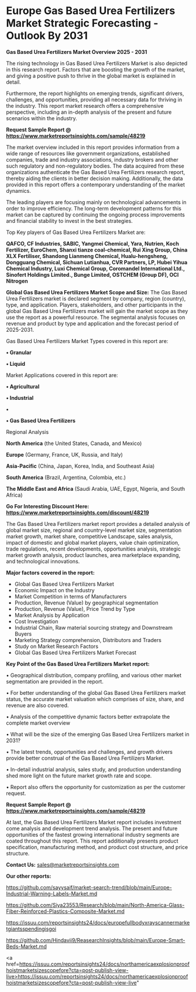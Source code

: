 # Europe Gas Based Urea Fertilizers Market Strategic Forecasting - Outlook By 2031

<Strong> Gas Based Urea Fertilizers Market Overview 2025 - 2031</strong>

The rising technology in Gas Based Urea Fertilizers Market is also depicted in this research report. Factors that are boosting the growth of the market, and giving a positive push to thrive in the global market is explained in detail.

Furthermore, the report highlights on emerging trends, significant drivers, challenges, and opportunities, providing all necessary data for thriving in the industry. This report market research offers a comprehensive perspective, including an in-depth analysis of the present and future scenarios within the industry.

<strong>Request Sample Report @ <a href=https://www.marketreportsinsights.com/sample/48219>https://www.marketreportsinsights.com/sample/48219</a></strong>

The market overview included in this report provides information from a wide range of resources like government organizations, established companies, trade and industry associations, industry brokers and other such regulatory and non-regulatory bodies. The data acquired from these organizations authenticate the Gas Based Urea Fertilizers research report, thereby aiding the clients in better decision making. Additionally, the data provided in this report offers a contemporary understanding of the market dynamics.

The leading players are focusing mainly on technological advancements in order to improve efficiency. The long-term development patterns for this market can be captured by continuing the ongoing process improvements and financial stability to invest in the best strategies.

Top Key players of Gas Based Urea Fertilizers Market are:

<strong>QAFCO, CF Industries, SABIC, Yangmei Chemical, Yara, Nutrien, Koch Fertilizer, EuroChem, Shanxi tianze coal-chemical, Rui Xing Group, China XLX Fertiliser, Shandong Lianmeng Chemical, Hualu-hengsheng, Dongguang Chemical, Sichuan Lutianhua, CVR Partners, LP, Hubei Yihua Chemical Industry, Luxi Chemical Group, Coromandel International Ltd., Sinofert Holdings Limited., Bunge Limited, OSTCHEM (Group DF), OCI Nitrogen</strong>

<strong><b>Global Gas Based Urea Fertilizers Market Scope and Size:</b></strong>
The Gas Based Urea Fertilizers market is declared segment by company, region (country), type, and application. Players, stakeholders, and other participants in the global Gas Based Urea Fertilizers market will gain the market scope as they use the report as a powerful resource. The segmental analysis focuses on revenue and product by type and application and the forecast period of 2025-2031.

Gas Based Urea Fertilizers Market Types covered in this report are:

<strong>•  Granular

•  Liquid</strong>

Market Applications covered in this report are:

<strong>•  Agricultural

•  Industrial

•  

•  Gas Based Urea Fertilizers</strong> 

Regional Analysis

<strong>North America</strong> (the United States, Canada, and Mexico)

<strong>Europe</strong> (Germany, France, UK, Russia, and Italy)

<strong>Asia-Pacific</strong> (China, Japan, Korea, India, and Southeast Asia)

<strong>South America</strong> (Brazil, Argentina, Colombia, etc.)

<strong>The Middle East and Africa</strong> (Saudi Arabia, UAE, Egypt, Nigeria, and South Africa)

<strong>Go For Interesting Discount Here: <a href=https://www.marketreportsinsights.com/discount/48219>https://www.marketreportsinsights.com/discount/48219</a></strong>

The Gas Based Urea Fertilizers market report provides a detailed analysis of global market size, regional and country-level market size, segmentation market growth, market share, competitive Landscape, sales analysis, impact of domestic and global market players, value chain optimization, trade regulations, recent developments, opportunities analysis, strategic market growth analysis, product launches, area marketplace expanding, and technological innovations.

<strong><b>Major factors covered in the report:</b></strong>
<ul>
  <li>Global Gas Based Urea Fertilizers Market </li>
  <li>Economic Impact on the Industry</li>
  <li>Market Competition in terms of Manufacturers</li>
  <li>Production, Revenue (Value) by geographical segmentation</li>
  <li>Production, Revenue (Value), Price Trend by Type</li>
  <li>Market Analysis by Application</li>
  <li>Cost Investigation</li>
  <li>Industrial Chain, Raw material sourcing strategy and Downstream Buyers</li>
  <li>Marketing Strategy comprehension, Distributors and Traders</li>
  <li>Study on Market Research Factors</li>
  <li>Global Gas Based Urea Fertilizers Market Forecast</li>
</ul>

<strong><b>Key Point of the Gas Based Urea Fertilizers Market report:</b></strong>

• Geographical distribution, company profiling, and various other market segmentation are provided in the report.

• For better understanding of the global Gas Based Urea Fertilizers market status, the accurate market valuation which comprises of size, share, and revenue are also covered.

• Analysis of the competitive dynamic factors better extrapolate the complete market overview

• What will be the size of the emerging Gas Based Urea Fertilizers market in 2031?

• The latest trends, opportunities and challenges, and growth drivers provide better construal of the Gas Based Urea Fertilizers Market.

• In-detail industrial analysis, sales study, and production understanding shed more light on the future market growth rate and scope.

• Report also offers the opportunity for customization as per the customer request.

<strong>Request Sample Report @ <a href=https://www.marketreportsinsights.com/sample/48219>https://www.marketreportsinsights.com/sample/48219</a></strong>

At last, the Gas Based Urea Fertilizers Market report includes investment come analysis and development trend analysis. The present and future opportunities of the fastest growing international industry segments are coated throughout this report. This report additionally presents product specification, manufacturing method, and product cost structure, and price structure.

<strong>Contact Us:</strong>
sales@marketreportsinsights.com

<strong>Our other reports:</strong>

<a href=https://github.com/sayysaif/market-search-trend/blob/main/Europe-Industrial-Warning-Labels-Market.md>https://github.com/sayysaif/market-search-trend/blob/main/Europe-Industrial-Warning-Labels-Market.md</a>

<a href=https://github.com/Siya23553/Research/blob/main/North-America-Glass-Fiber-Reinforced-Plastics-Composite-Market.md>https://github.com/Siya23553/Research/blob/main/North-America-Glass-Fiber-Reinforced-Plastics-Composite-Market.md</a>

<a href=https://issuu.com/reportsinsights24/docs/europefullbodyxrayscannermarketgiantsspendingisgoi>https://issuu.com/reportsinsights24/docs/europefullbodyxrayscannermarketgiantsspendingisgoi</a>

<a href=https://github.com/Hindavii9/ReasearchInsights/blob/main/Europe-Smart-Beds-Market.md>https://github.com/Hindavii9/ReasearchInsights/blob/main/Europe-Smart-Beds-Market.md</a>

<a href=https://issuu.com/reportsinsights24/docs/northamericaexplosionproofhoistmarketsizescopefore?cta=post-publish-view-live>https://issuu.com/reportsinsights24/docs/northamericaexplosionproofhoistmarketsizescopefore?cta=post-publish-view-live</a>"
